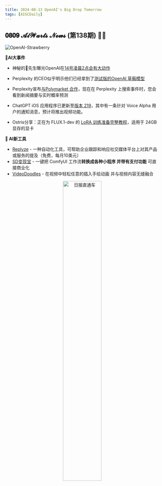 ```yaml
---
title: 2024-08-13 OpenAI's Big Drop Tomorrow
tags: [AIGCDaily]
---
```

##  𝟎𝟖𝟎𝟗 𝓐𝓲𝓦𝓪𝓻𝓽𝓼 𝓝𝓮𝔀𝓼 (第138期) 🧙📰 

![OpenAI-Strawberry](https://cdn.jsdelivr.net/gh/donttal/imgbed/img/OpenAI%20Strawberry.jpg)

**🤯AI大事件**

- 神秘的🍓先生曝光OpenAI在[14号凌晨2点会有大动作](https://x.com/iruletheworldmo/status/1822932958451298373/?utm_source=Newsletter&utm_medium=social&utm_campaign=OpenAI-Big-Drop-Tomorrow)

- Perplexity 的CEO似乎明示他们已经拿到了[测试版的OpenAI 草莓模型](https://x.com/imxiaohu/status/1822996768789037374/?utm_source=Newsletter&utm_medium=social&utm_campaign=OpenAI-Big-Drop-Tomorrow)

- Perplexity宣布[与Polymarket 合作](https://x.com/perplexity_ai/status/1823029449534615705/?utm_source=Newsletter&utm_medium=social&utm_campaign=OpenAI-Big-Drop-Tomorrow)，现在在 Perplexity 上搜索事件时，您会看到新闻摘要与实时概率预测

- ChatGPT iOS 应用程序已更新至[版本 219](https://x.com/aiwarts/status/1823048855245693260/?utm_source=Newsletter&utm_medium=social&utm_campaign=OpenAI-Big-Drop-Tomorrow)，其中有一条针对 Voice Alpha 用户的通知消息，预计将推出视频功能。

- Ostris分享：正在为 FLUX.1-dev 的 [LoRA 训练准备完整教程](https://x.com/ostrisai/status/1822367391856341323/?utm_source=Newsletter&utm_medium=social&utm_campaign=OpenAI-Big-Drop-Tomorrow)，适用于 24GB 显存的显卡

  

**🧰 AI新工具**

- [Replyze](https://replyguy.com/?utm_source=Newsletter&utm_medium=social&utm_campaign=OpenAI-Big-Drop-Tomorrow) - 一种自动化工具，可帮助企业跟踪和响应社交媒体平台上对其产品或服务的提及（免费，每月10美元）
- [SD变现宝](https://x.com/imxiaohu/status/1822973229121913093/?utm_source=Newsletter&utm_medium=social&utm_campaign=OpenAI-Big-Drop-Tomorrow) - 一键把 ComfyUI 工作流**转换成各种小程序 并带有支付功能** 可直接商业化
- [VideoDoodles](https://x.com/imxiaohu/status/1822641209606836715/?utm_source=Newsletter&utm_medium=social&utm_campaign=OpenAI-Big-Drop-Tomorrow) - 在视频中轻松任意的插入手绘动画 并与视频内容无缝融合

<p align="center">
  <img src="https://cdn.jsdelivr.net/gh/donttal/imgbed/img/newletterss.png" alt="日报直通车" width="50%"/>
</p>